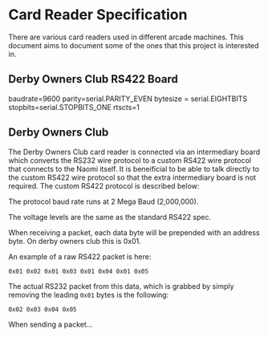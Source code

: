 # Card Reader Specification

There are various card readers used in different arcade machines. This document aims to document some of the ones that this project is interested in.

## Derby Owners Club RS422 Board

baudrate=9600
parity=serial.PARITY_EVEN
bytesize = serial.EIGHTBITS
stopbits=serial.STOPBITS_ONE
rtscts=1

## Derby Owners Club

The Derby Owners Club card reader is connected via an intermediary board which converts the RS232 wire protocol to a custom RS422 wire protocol that connects to the Naomi itself. It is beneificial to be able to talk directly to the custom RS422 wire protocol so that the extra intermediary board is not required. The custom RS422 protocol is described below:

The protocol baud rate runs at 2 Mega Baud (2,000,000).


The voltage levels are the same as the standard RS422 spec.


When receiving a packet, each data byte will be prepended with an address byte. On derby owners club this is 0x01.


An example of a raw RS422 packet is here:

```
0x01 0x02 0x01 0x03 0x01 0x04 0x01 0x05
```


The actual RS232 packet from this data, which is grabbed by simply removing the leading `0x01` bytes is the following:

```
0x02 0x03 0x04 0x05
```

When sending a packet...

